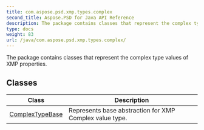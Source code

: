 ```yaml
---
title: com.aspose.psd.xmp.types.complex
second_title: Aspose.PSD for Java API Reference
description: The package contains classes that represent the complex type values of XMP properties.
type: docs
weight: 83
url: /java/com.aspose.psd.xmp.types.complex/
---
```



The package contains classes that represent the complex type values of XMP properties.


## Classes

| Class | Description |
| --- | --- |
| [ComplexTypeBase](../com.aspose.psd.xmp.types.complex/complextypebase) | Represents base abstraction for XMP Complex value type. |

